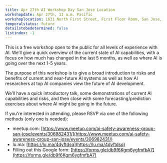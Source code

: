 ```yaml
---
title: Apr 27th AI Workshop Day San Jose Location
workshopdate: Apr 27th, 11 a.m. Pacific
workshoplocation: 1631 North First Street, First Floor Room, San Jose, CA, 95112
temporalstatus: future
detailstobedetermined: false
listindex: -1
---
```


This is a free workshop open to the public for all levels of experience with AI. We’ll give a quick overview of the current state of AI capabilities, with a focus on how much has changed in the last 5 months, as well as where AI is going over the next 1-5 years.

The purpose of this workshop is to give a broad introduction to risks and benefits of current and near-future AI systems as well as how AI researchers at top AI companies view the future of AI development.

We’ll have a quick introductory talk, some demonstrations of current AI capabilities and risks, and then close with some forecasting/prediction exercises about where AI might be going in the future.

If you're interested in attending, please RSVP via one of the following methods (only one is needed):

+ meetup.com: [https://www.meetup.com/ai-safety-awareness-group-san-jose/events/306982431/](https://www.meetup.com/ai-safety-awareness-group-san-jose/events/306982431/)
+ lu.ma: [https://lu.ma/4dyftdsq](https://lu.ma/4dyftdsq)
+ Filling out this Google form: [https://forms.gle/db9f6Kgm6ygfmfbA7](https://forms.gle/db9f6Kgm6ygfmfbA7)

